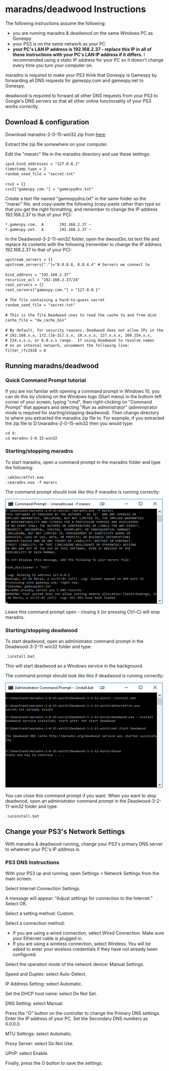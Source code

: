 # maradns/deadwood Instructions

The following instructions assume the following:

* you are running maradns & deadwood on the same Windows PC as Gonespy
* your PS3 is on the same network as your PC
* **your PC's LAN IP address is 192.168.2.37 - replace this IP in all of these instructions with your PC's LAN IP address if it differs.** I recommended using a static IP address for your PC so it doesn't change every time you turn your computer on.

maradns is required to make your PS3 think that Gonespy is Gamespy by forwarding all DNS requests for gamespy.com and gamespy.net to Gonespy.

deadwood is required to forward all other DNS requests from your PS3 to Google's DNS servers so that all other online functionality of your PS3 works correctly.

## Download & configuration

Download maradns-2-0-15-win32.zip from [here](http://maradns.samiam.org/download.html)

Extract the zip file somewhere on your computer.

Edit the "mararc" file in the maradns directory and use these settings:

```
ipv4_bind_addresses = "127.0.0.1"
timestamp_type = 2
random_seed_file = "secret.txt"

csv2 = {}
csv2["gamespy.com."] = "gamespydns.txt"
```

Create a text file named "gamespydns.txt" in the same folder as the "marac" file, and copy-paste the following (copy-paste rather than type so that you get the right formatting, and remember to change the IP address 192.168.2.37 to that of your PC):

```
*.gamespy.com.  A		192.168.2.37 ~
*.gamespy.net.  A		192.168.2.37 ~
```

In the Deadwood-3-2-11-win32 folder, open the dwood3rc.txt text file and replace its contents with the following (remember to change the IP address 192.168.2.37 to that of your PC):

```
upstream_servers = {}
upstream_servers["."]="8.8.8.8, 8.8.4.4" # Servers we connect to

bind_address = "192.168.2.37"
recursive_acl = "192.168.2.37/24"
root_servers = {}
root_servers["gamespy.com."] = "127.0.0.1"

# The file containing a hard-to-guess secret
random_seed_file = "secret.txt" 

# This is the file Deadwood uses to read the cache to and from disk
cache_file = "dw_cache_bin"

# By default, for security reasons, Deadwood does not allow IPs in the
# 192.168.x.x, 172.[16-31].x.x, 10.x.x.x, 127.x.x.x, 169.254.x.x,
# 224.x.x.x, or 0.0.x.x range.  If using Deadwood to resolve names
# on an internal network, uncomment the following line:
filter_rfc1918 = 0
```

## Running maradns/deadwood

### Quick Command Prompt tutorial

If you are not familar with opening a command prompt in Windows 10, you can do this by clicking on the Windows logo (Start menu) in the bottom-left corner of your screen, typing "cmd", then right-clicking on "Command Prompt" that appears and selecting "Run as administrator" (administrator mode is required for starting/stopping deadwood). Then change directory to where you extracted the maradns zip file to. For example, if you extracted the zip file to D:\maradns-2-0-15-win32 then you would type:

```
cd d:
cd maradns-2-0.15-win32
```

### Starting/stopping maradns

To start maradns, open a command prompt in the maradns folder and type the following:

```
.\mkSecretTxt.exe
.\maradns.exe -f mararc
```

The command prompt should look like this if maradns is running correctly:

![maradns command prompt](guide/maradns.png)

Leave this command prompt open - closing it (or pressing Ctrl-C) will stop maradns.

### Starting/stopping deadwood

To start deadwood, open an administrator command prompt in the Deadwood-3-2-11-win32 folder and type:

```
.\install.bat
```

This will start deadwood as a Windows service in the background.

The command prompt should look like this if deadwood is running correctly:

![deadwood command prompt](guide/deadwood.png)

You can close this command prompt if you want. When you want to stop deadwood, open an administrator command prompt in the Deadwood-3-2-11-win32 folder and type:

```
.\uninstall.bat
```

## Change your PS3's Network Settings

With maradns & deadwood running, change your PS3's primary DNS server to whatever your PC's IP address is.

### PS3 DNS Instructions

With your PS3 up and running, open Settings > Network Settings from the main screen.

Select Internet Connection Settings.

A message will appear: "Adjust settings for connection to the Internet." Select OK.

Select a setting method: Custom.

Select a connection method:

* If you are using a wired connection, select Wired Connection. Make sure your Ethernet cable is plugged in.
* If you are using a wireless connection, select Wireless. You will be asked to enter your wireless credentials if they have not already been configured.

Select the operation mode of the network device: Manual Settings.

Speed and Duplex: select Auto-Detect.

IP Address Setting: select Automatic.

Set the DHCP host name: select Do Not Set.

DNS Setting: select Manual.

Press the “O” button on the controller to change the Primary DNS settings. Enter the IP address of your PC. Set the Secondary DNS numbers as 0.0.0.0.

MTU Settings: select Automatic.

Proxy Server: select Do Not Use.

UPnP: select Enable.

Finally, press the O button to save the settings.
